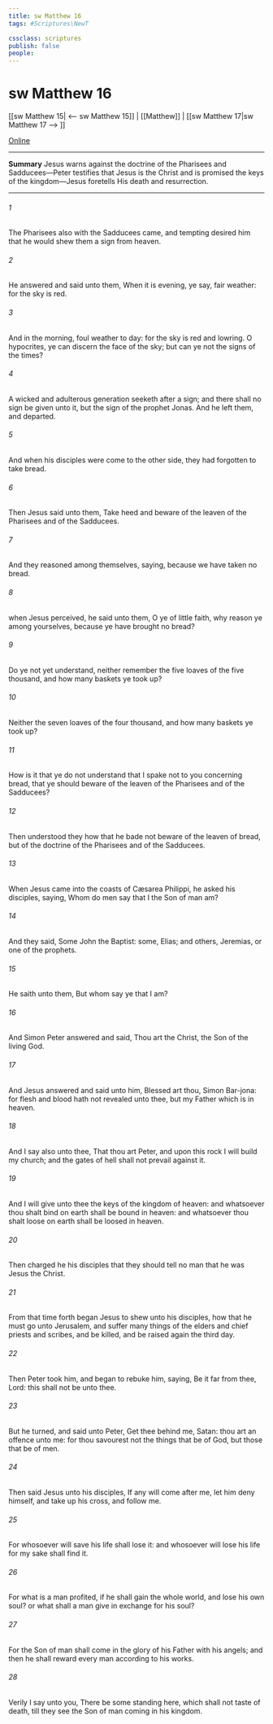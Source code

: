 ```yaml
---
title: sw Matthew 16
tags: #Scriptures\NewT

cssclass: scriptures
publish: false
people:
---
```


# sw Matthew 16
[[sw Matthew 15| <-- sw Matthew 15]] | [[Matthew]] | [[sw Matthew 17|sw Matthew 17 --> ]]

[Online](https://churchofjesuschrist.org/study/scriptures/nt/matt/16?lang=eng)

---
__Summary__
Jesus warns against the doctrine of the Pharisees and Sadducees—Peter testifies that Jesus is the Christ and is promised the keys of the kingdom—Jesus foretells His death and resurrection.

---
###### 1 
The Pharisees also with the Sadducees came, and tempting desired him that he would shew them a sign from heaven.

###### 2 
He answered and said unto them, When it is evening, ye say,  fair weather: for the sky is red.

###### 3 
And in the morning,  foul weather to day: for the sky is red and lowring. O  hypocrites, ye can discern the face of the sky; but can ye not  the signs of the times?

###### 4 
A wicked and adulterous generation seeketh after a sign; and there shall no sign be given unto it, but the sign of the prophet Jonas. And he left them, and departed.

###### 5 
And when his disciples were come to the other side, they had forgotten to take bread.

###### 6 
Then Jesus said unto them, Take heed and beware of the leaven of the Pharisees and of the Sadducees.

###### 7 
And they reasoned among themselves, saying,  because we have taken no bread.

###### 8 
 when Jesus perceived, he said unto them, O ye of little faith, why reason ye among yourselves, because ye have brought no bread?

###### 9 
Do ye not yet understand, neither remember the five loaves of the five thousand, and how many baskets ye took up?

###### 10 
Neither the seven loaves of the four thousand, and how many baskets ye took up?

###### 11 
How is it that ye do not understand that I spake  not to you concerning bread, that ye should beware of the leaven of the Pharisees and of the Sadducees?

###### 12 
Then understood they how that he bade  not beware of the leaven of bread, but of the doctrine of the Pharisees and of the Sadducees.

###### 13 
When Jesus came into the coasts of Cæsarea Philippi, he asked his disciples, saying, Whom do men say that I the Son of man am?

###### 14 
And they said, Some  John the Baptist: some, Elias; and others, Jeremias, or one of the prophets.

###### 15 
He saith unto them, But whom say ye that I am?

###### 16 
And Simon Peter answered and said, Thou art the Christ, the Son of the living God.

###### 17 
And Jesus answered and said unto him, Blessed art thou, Simon Bar-jona: for flesh and blood hath not revealed  unto thee, but my Father which is in heaven.

###### 18 
And I say also unto thee, That thou art Peter, and upon this rock I will build my church; and the gates of hell shall not prevail against it.

###### 19 
And I will give unto thee the keys of the kingdom of heaven: and whatsoever thou shalt bind on earth shall be bound in heaven: and whatsoever thou shalt loose on earth shall be loosed in heaven.

###### 20 
Then charged he his disciples that they should tell no man that he was Jesus the Christ.

###### 21 
From that time forth began Jesus to shew unto his disciples, how that he must go unto Jerusalem, and suffer many things of the elders and chief priests and scribes, and be killed, and be raised again the third day.

###### 22 
Then Peter took him, and began to rebuke him, saying, Be it far from thee, Lord: this shall not be unto thee.

###### 23 
But he turned, and said unto Peter, Get thee behind me, Satan: thou art an offence unto me: for thou savourest not the things that be of God, but those that be of men.

###### 24 
Then said Jesus unto his disciples, If any  will come after me, let him deny himself, and take up his cross, and follow me.

###### 25 
For whosoever will save his life shall lose it: and whosoever will lose his life for my sake shall find it.

###### 26 
For what is a man profited, if he shall gain the whole world, and lose his own soul? or what shall a man give in exchange for his soul?

###### 27 
For the Son of man shall come in the glory of his Father with his angels; and then he shall reward every man according to his works.

###### 28 
Verily I say unto you, There be some standing here, which shall not taste of death, till they see the Son of man coming in his kingdom.

